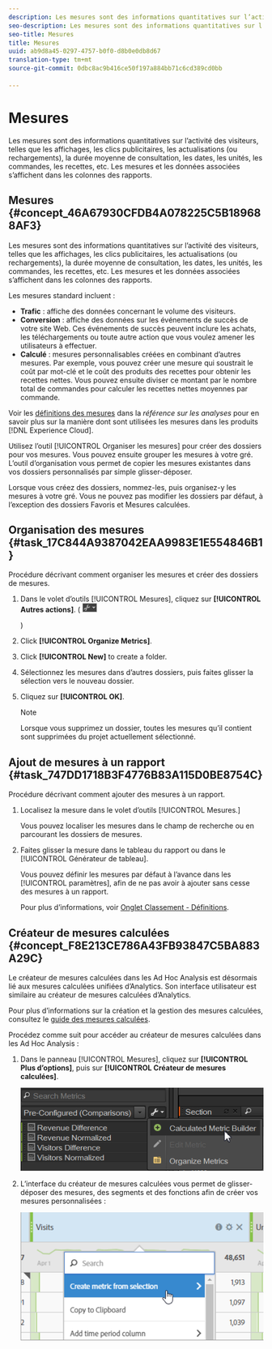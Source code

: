 ```yaml
---
description: Les mesures sont des informations quantitatives sur l’activité des visiteurs, telles que les affichages, les clics publicitaires, les actualisations (ou rechargements), la durée moyenne de consultation, les dates, les unités, les commandes, les recettes, etc. Les mesures et les données associées s’affichent dans les colonnes des rapports.
seo-description: Les mesures sont des informations quantitatives sur l’activité des visiteurs, telles que les affichages, les clics publicitaires, les actualisations (ou rechargements), la durée moyenne de consultation, les dates, les unités, les commandes, les recettes, etc. Les mesures et les données associées s’affichent dans les colonnes des rapports.
seo-title: Mesures
title: Mesures
uuid: ab9d8a45-0297-4757-b0f0-d8b0e0db8d67
translation-type: tm+mt
source-git-commit: 0dbc8ac9b416ce50f197a884bb71c6cd389cd0bb

---
```



# Mesures

Les mesures sont des informations quantitatives sur l’activité des visiteurs, telles que les affichages, les clics publicitaires, les actualisations (ou rechargements), la durée moyenne de consultation, les dates, les unités, les commandes, les recettes, etc. Les mesures et les données associées s’affichent dans les colonnes des rapports.

## Mesures {#concept_46A67930CFDB4A078225C5B189688AF3}

Les mesures sont des informations quantitatives sur l’activité des visiteurs, telles que les affichages, les clics publicitaires, les actualisations (ou rechargements), la durée moyenne de consultation, les dates, les unités, les commandes, les recettes, etc. Les mesures et les données associées s’affichent dans les colonnes des rapports.

Les mesures standard incluent :

* **Trafic** : affiche des données concernant le volume des visiteurs.
* **Conversion** : affiche des données sur les événements de succès de votre site Web. Ces événements de succès peuvent inclure les achats, les téléchargements ou toute autre action que vous voulez amener les utilisateurs à effectuer.
* **Calculé** : mesures personnalisables créées en combinant d’autres mesures. Par exemple, vous pouvez créer une mesure qui soustrait le coût par mot-clé et le coût des produits des recettes pour obtenir les recettes nettes. Vous pouvez ensuite diviser ce montant par le nombre total de commandes pour calculer les recettes nettes moyennes par commande.

Voir les [définitions des mesures](https://marketing.adobe.com/resources/help/en_US/reference/metrics.html) dans la *référence sur les analyses* pour en savoir plus sur la manière dont sont utilisées les mesures dans les produits [!DNL Experience Cloud].

Utilisez l’outil [!UICONTROL Organiser les mesures] pour créer des dossiers pour vos mesures. Vous pouvez ensuite grouper les mesures à votre gré. L’outil d’organisation vous permet de copier les mesures existantes dans vos dossiers personnalisés par simple glisser-déposer.

Lorsque vous créez des dossiers, nommez-les, puis organisez-y les mesures à votre gré. Vous ne pouvez pas modifier les dossiers par défaut, à l’exception des dossiers Favoris et Mesures calculées.

## Organisation des mesures {#task_17C844A9387042EAA9983E1E554846B1}

Procédure décrivant comment organiser les mesures et créer des dossiers de mesures.

<!-- 

t_organize_metrics.xml

 -->

1. Dans le volet d’outils [!UICONTROL Mesures], cliquez sur **[!UICONTROL Autres actions]**. (  ![](assets/tools_icon.png)

   )
1. Click **[!UICONTROL Organize Metrics]**.
1. Click **[!UICONTROL New]** to create a folder.
1. Sélectionnez les mesures dans d’autres dossiers, puis faites glisser la sélection vers le nouveau dossier.
1. Cliquez sur **[!UICONTROL OK]**.

   >[!NOTE]
   >
   >Lorsque vous supprimez un dossier, toutes les mesures qu’il contient sont supprimées du projet actuellement sélectionné.

## Ajout de mesures à un rapport {#task_747DD1718B3F4776B83A115D0BE8754C}

Procédure décrivant comment ajouter des mesures à un rapport.

<!-- 

t_add_metrics_dsc.xml

 -->

1. Localisez la mesure dans le volet d’outils [!UICONTROL Mesures.]

   Vous pouvez localiser les mesures dans le champ de recherche ou en parcourant les dossiers de mesures.

1. Faites glisser la mesure dans le tableau du rapport ou dans le [!UICONTROL Générateur de tableau].

   Vous pouvez définir les mesures par défaut à l’avance dans les [!UICONTROL paramètres], afin de ne pas avoir à ajouter sans cesse des mesures à un rapport.

   Pour plus d’informations, voir [Onglet Classement - Définitions](../../analyze/ad-hoc-analysis/c-global-settings.md#reference_FB9BADD7E3DA42C1BB2A02A6E9D5C1CF).

## Créateur de mesures calculées {#concept_F8E213CE786A43FB93847C5BA883A29C}

Le créateur de mesures calculées dans les Ad Hoc Analysis est désormais lié aux mesures calculées unifiées d’Analytics. Son interface utilisateur est similaire au créateur de mesures calculées d’Analytics.

<!-- 

c_calc_metric_builder.xml

 -->

Pour plus d’informations sur la création et la gestion des mesures calculées, consultez le [guide des mesures calculées](https://marketing.adobe.com/resources/help/en_US/analytics/calcmetrics/).

Procédez comme suit pour accéder au créateur de mesures calculées dans les Ad Hoc Analysis :

1. Dans le panneau [!UICONTROL Mesures], cliquez sur **[!UICONTROL Plus d’options]**, puis sur **[!UICONTROL Créateur de mesures calculées]**.

   ![](assets/more_options_calc.png)

1. L’interface du créateur de mesures calculées vous permet de glisser-déposer des mesures, des segments et des fonctions afin de créer vos mesures personnalisées :

   ![](assets/calc_metrics.png)

